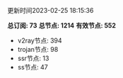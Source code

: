 更新时间2023-02-25 18:15:36

**总订阅: 73**
**总节点: 1214**
**有效节点: 552**
- v2ray节点: 394
- trojan节点: 98
- ssr节点: 13
- ss节点: 47
